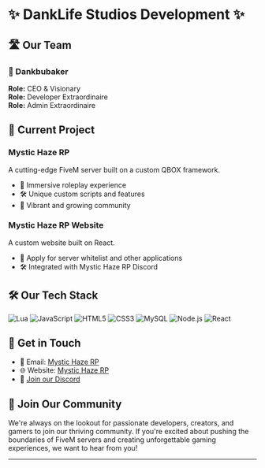 # ✨ DankLife Studios Development ✨

## 🛣️ Our Team

### 🎩 Dankbubaker
**Role:** CEO & Visionary  
**Role:** Developer Extraordinaire  
**Role:** Admin Extraordinaire

## 🚀 Current Project

### Mystic Haze RP
A cutting-edge FiveM server built on a custom QBOX framework.

- 🌆 Immersive roleplay experience
- 🛠️ Unique custom scripts and features
- 🤝 Vibrant and growing community

### Mystic Haze RP Website
A custom website built on React.

- 🌆 Apply for server whitelist and other applications
- 🛠️ Integrated with Mystic Haze RP Discord

## 🛠️ Our Tech Stack
![Lua](https://img.shields.io/badge/Lua-%232C2D72.svg?style=for-the-badge&logo=lua&logoColor=white)
![JavaScript](https://img.shields.io/badge/JavaScript-%23F7DF1E.svg?style=for-the-badge&logo=javascript&logoColor=black)
![HTML5](https://img.shields.io/badge/HTML5-%23E34F26.svg?style=for-the-badge&logo=html5&logoColor=white)
![CSS3](https://img.shields.io/badge/CSS3-%231572B6.svg?style=for-the-badge&logo=css3&logoColor=white)
![MySQL](https://img.shields.io/badge/MySQL-%2300f.svg?style=for-the-badge&logo=mysql&logoColor=white)
![Node.js](https://img.shields.io/badge/Node.js-%23339933.svg?style=for-the-badge&logo=nodedotjs&logoColor=white)
![React](https://img.shields.io/badge/React-%2361DAFB.svg?style=for-the-badge&logo=react&logoColor=black)

## 📨 Get in Touch

- 📧 Email: [Mystic Haze RP](mailto:mystichazerp@proton.me)
- 🌐 Website: [Mystic Haze RP](https://mystichazerp.cloud)
- 🔗 [Join our Discord](https://img.shields.io/discord/1215281703120281610?color=%237289DA&label=Join%20our%20Discord&logo=discord&logoColor=white)

## 🤝 Join Our Community

We're always on the lookout for passionate developers, creators, and gamers to join our thriving community. If you're excited about pushing the boundaries of FiveM servers and creating unforgettable gaming experiences, we want to hear from you!

---
